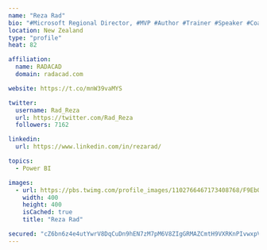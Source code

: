 ```yaml
---
name: "Reza Rad"
bio: "#Microsoft Regional Director, #MVP #Author #Trainer #Speaker #Coach #Consultant #PowerBI "
location: New Zealand
type: "profile"
heat: 82

affiliation:
  name: RADACAD
  domain: radacad.com

website: https://t.co/mnW39vaMYS

twitter:
  username: Rad_Reza
  url: https://twitter.com/Rad_Reza
  followers: 7162

linkedin:
  url: https://www.linkedin.com/in/rezarad/

topics:
  - Power BI

images:
  - url: https://pbs.twimg.com/profile_images/1102766467173408768/F9EbQENa_400x400.png
    width: 400
    height: 400
    isCached: true
    title: "Reza Rad"

secured: "cZ6bn6z4e4utYwrV8DqCuDn9hEN7zM7pM6V8ZIgGRMAZCmtH9VXRKnPIvwxpV63ISn0OvZshfQsc9FwtQooUd6w+LLiOtm+oRBs6J+eM2svB3E00fkVB+LuVrbQBnHN5GcdVNA9TkAfK0gnTJq788Pfl1G0sZyiDWQDNLWyMiGDKv7MWOjyQ7zBW8rDKqDFEbra+TyENzJa1453iUl90Fok96grYcxEbzxao+166sSudTKKPMVO9je8MjQUDLRe4/MUiAzlhdErtQBO3u974zU1adfdHZazXwQlCgux9bBMSbxJWEThIa9sioMVczCBWNkekoXEbGMR/9CgXSSJBvsG5Jgo6LYqePNrYR0kC8HdOzoYQexwWyo+wW8zZasDJtzIlR2kVOSMNDPxkmUj3qSnCuPl6bVwsA8OsF1iI9Ok=;vH2VpJ1RDTnHDsob5PrB6g=="
---
```


